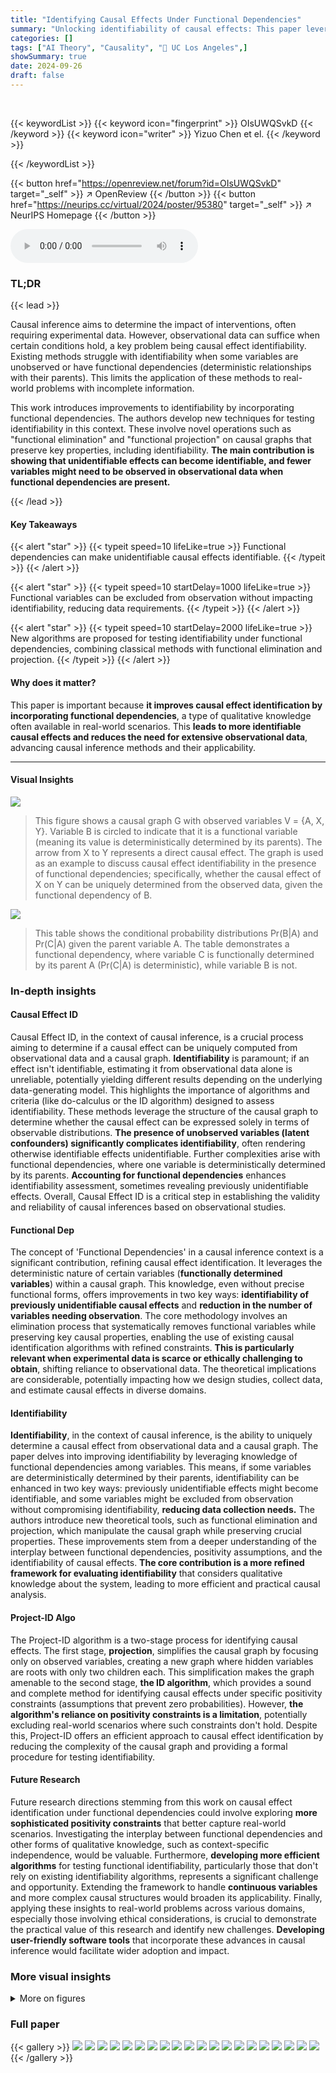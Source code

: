 ```yaml
---
title: "Identifying Causal Effects Under Functional Dependencies"
summary: "Unlocking identifiability of causal effects: This paper leverages functional dependencies in causal graphs to improve identifiability, leading to fewer needed variables in observational data."
categories: []
tags: ["AI Theory", "Causality", "🏢 UC Los Angeles",]
showSummary: true
date: 2024-09-26
draft: false
---
```


<br>

{{< keywordList >}}
{{< keyword icon="fingerprint" >}} OIsUWQSvkD {{< /keyword >}}
{{< keyword icon="writer" >}} Yizuo Chen et el. {{< /keyword >}}
 
{{< /keywordList >}}

{{< button href="https://openreview.net/forum?id=OIsUWQSvkD" target="_self" >}}
↗ OpenReview
{{< /button >}}
{{< button href="https://neurips.cc/virtual/2024/poster/95380" target="_self" >}}
↗ NeurIPS Homepage
{{< /button >}}


<audio controls>
    <source src="https://ai-paper-reviewer.com/OIsUWQSvkD/podcast.wav" type="audio/wav">
    Your browser does not support the audio element.
</audio>


### TL;DR


{{< lead >}}

Causal inference aims to determine the impact of interventions, often requiring experimental data.  However, observational data can suffice when certain conditions hold, a key problem being causal effect identifiability. Existing methods struggle with identifiability when some variables are unobserved or have functional dependencies (deterministic relationships with their parents). This limits the application of these methods to real-world problems with incomplete information.

This work introduces improvements to identifiability by incorporating functional dependencies. The authors develop new techniques for testing identifiability in this context. These involve novel operations such as "functional elimination" and "functional projection" on causal graphs that preserve key properties, including identifiability. **The main contribution is showing that unidentifiable effects can become identifiable, and fewer variables might need to be observed in observational data when functional dependencies are present.**

{{< /lead >}}


#### Key Takeaways

{{< alert "star" >}}
{{< typeit speed=10 lifeLike=true >}} Functional dependencies can make unidentifiable causal effects identifiable. {{< /typeit >}}
{{< /alert >}}

{{< alert "star" >}}
{{< typeit speed=10 startDelay=1000 lifeLike=true >}} Functional variables can be excluded from observation without impacting identifiability, reducing data requirements. {{< /typeit >}}
{{< /alert >}}

{{< alert "star" >}}
{{< typeit speed=10 startDelay=2000 lifeLike=true >}} New algorithms are proposed for testing identifiability under functional dependencies, combining classical methods with functional elimination and projection. {{< /typeit >}}
{{< /alert >}}

#### Why does it matter?
This paper is important because **it improves causal effect identification by incorporating functional dependencies**, a type of qualitative knowledge often available in real-world scenarios. This **leads to more identifiable causal effects and reduces the need for extensive observational data**, advancing causal inference methods and their applicability.

------
#### Visual Insights



![](https://ai-paper-reviewer.com/OIsUWQSvkD/figures_1_1.jpg)

> This figure shows a causal graph G with observed variables V = {A, X, Y}.  Variable B is circled to indicate that it is a functional variable (meaning its value is deterministically determined by its parents).  The arrow from X to Y represents a direct causal effect. The graph is used as an example to discuss causal effect identifiability in the presence of functional dependencies; specifically, whether the causal effect of X on Y can be uniquely determined from the observed data, given the functional dependency of B.





![](https://ai-paper-reviewer.com/OIsUWQSvkD/tables_4_1.jpg)

> This table shows the conditional probability distributions Pr(B|A) and Pr(C|A) given the parent variable A.  The table demonstrates a functional dependency, where variable C is functionally determined by its parent A (Pr(C|A) is deterministic), while variable B is not.





### In-depth insights


#### Causal Effect ID
Causal Effect ID, in the context of causal inference, is a crucial process aiming to determine if a causal effect can be uniquely computed from observational data and a causal graph.  **Identifiability** is paramount; if an effect isn't identifiable, estimating it from observational data alone is unreliable, potentially yielding different results depending on the underlying data-generating model. This highlights the importance of algorithms and criteria (like do-calculus or the ID algorithm) designed to assess identifiability.  These methods leverage the structure of the causal graph to determine whether the causal effect can be expressed solely in terms of observable distributions.  **The presence of unobserved variables (latent confounders) significantly complicates identifiability**, often rendering otherwise identifiable effects unidentifiable.  Further complexities arise with functional dependencies, where one variable is deterministically determined by its parents.  **Accounting for functional dependencies** enhances identifiability assessment, sometimes revealing previously unidentifiable effects.  Overall, Causal Effect ID is a critical step in establishing the validity and reliability of causal inferences based on observational studies.

#### Functional Dep
The concept of 'Functional Dependencies' in a causal inference context is a significant contribution, refining causal effect identification.  It leverages the deterministic nature of certain variables (**functionally determined variables**) within a causal graph. This knowledge, even without precise functional forms, offers improvements in two key ways: **identifiability of previously unidentifiable causal effects** and **reduction in the number of variables needing observation**. The core methodology involves an elimination process that systematically removes functional variables while preserving key causal properties, enabling the use of existing causal identification algorithms with refined constraints.  **This is particularly relevant when experimental data is scarce or ethically challenging to obtain**, shifting reliance to observational data.  The theoretical implications are considerable, potentially impacting how we design studies, collect data, and estimate causal effects in diverse domains.

#### Identifiability
**Identifiability**, in the context of causal inference, is the ability to uniquely determine a causal effect from observational data and a causal graph.  The paper delves into improving identifiability by leveraging knowledge of functional dependencies among variables.  This means, if some variables are deterministically determined by their parents, identifiability can be enhanced in two key ways: previously unidentifiable effects might become identifiable, and some variables might be excluded from observation without compromising identifiability, **reducing data collection needs.**  The authors introduce new theoretical tools, such as functional elimination and projection, which manipulate the causal graph while preserving crucial properties.  These improvements stem from a deeper understanding of the interplay between functional dependencies, positivity assumptions, and the identifiability of causal effects.  **The core contribution is a more refined framework for evaluating identifiability** that considers qualitative knowledge about the system, leading to more efficient and practical causal analysis.

#### Project-ID Algo
The Project-ID algorithm is a two-stage process for identifying causal effects.  The first stage, **projection**, simplifies the causal graph by focusing only on observed variables, creating a new graph where hidden variables are roots with only two children each. This simplification makes the graph amenable to the second stage, **the ID algorithm**, which provides a sound and complete method for identifying causal effects under specific positivity constraints (assumptions that prevent zero probabilities). However, **the algorithm's reliance on positivity constraints is a limitation**, potentially excluding real-world scenarios where such constraints don't hold. Despite this, Project-ID offers an efficient approach to causal effect identification by reducing the complexity of the causal graph and providing a formal procedure for testing identifiability.

#### Future Research
Future research directions stemming from this work on causal effect identification under functional dependencies could involve exploring **more sophisticated positivity constraints** that better capture real-world scenarios.  Investigating the interplay between functional dependencies and other forms of qualitative knowledge, such as context-specific independence, would be valuable.  Furthermore, **developing more efficient algorithms** for testing functional identifiability, particularly those that don't rely on existing identifiability algorithms, represents a significant challenge and opportunity.  Extending the framework to handle **continuous variables** and more complex causal structures would broaden its applicability.  Finally, applying these insights to real-world problems across various domains, especially those involving ethical considerations, is crucial to demonstrate the practical value of this research and identify new challenges.  **Developing user-friendly software tools** that incorporate these advances in causal inference would facilitate wider adoption and impact.


### More visual insights

<details>
<summary>More on figures
</summary>


![](https://ai-paper-reviewer.com/OIsUWQSvkD/figures_3_1.jpg)

> This figure shows an example causal graph adapted from another paper. The graph has both observed and hidden variables. It illustrates the concept of interventions and how a projection operation simplifies a graph for causal inference. The example is used to discuss different types of identifiability and the limitations of classical methods when functional dependencies are present.


![](https://ai-paper-reviewer.com/OIsUWQSvkD/figures_6_1.jpg)

> This figure compares classical projection and functional projection on a causal graph.  In (a), a DAG is shown with variables A, B, C, D, E, F, G, H, I, where C and D are functional (indicated by circles). (b) shows the result of classical projection onto variables A, B, G, H, I. (c) demonstrates functional elimination of variables C and D.  Finally, (d) displays the result of functional projection (eliminating C and D and then projecting onto A, B, G, H, I).  The dashed lines highlight the differences between the classical projection and functional projection, showing how functional projection preserves additional independencies.


![](https://ai-paper-reviewer.com/OIsUWQSvkD/figures_6_2.jpg)

> This figure shows a causal graph with observed variables A, X, Y and hidden functional variable B.  The graph in (a) depicts the original causal graph, while (b) shows the result of projecting the graph onto the observed variables. The projection operation simplifies the graph by removing the hidden variable and adding a bidirected edge between X and Y, representing the unobserved confounding effect of B. This figure is used to illustrate how knowledge of functional dependencies can affect causal effect identifiability.  Specifically, the causal effect of X on Y is unidentifiable in the original graph (a) but may become identifiable if the functional dependency of B on A is considered. 


![](https://ai-paper-reviewer.com/OIsUWQSvkD/figures_7_1.jpg)

> This figure shows a causal graph with observed variables A, B, C, F, X, and Y and hidden functional variables D and E.  The figure demonstrates the effects of applying different operations (projection, functional projection, functional elimination) on the causal graph. Each subfigure illustrates the resulting graph after a specific operation.  (a) shows the original graph. (b) shows the result of a standard projection. (c) shows the result of a functional projection (which incorporates knowledge about functional dependencies). (d) and (e) show the results of functional elimination (removing functional variables and updating the graph accordingly). These transformations are used in the paper to explore and analyze identifiability of causal effects under functional dependencies.


</details>






### Full paper

{{< gallery >}}
<img src="https://ai-paper-reviewer.com/OIsUWQSvkD/1.png" class="grid-w50 md:grid-w33 xl:grid-w25" />
<img src="https://ai-paper-reviewer.com/OIsUWQSvkD/2.png" class="grid-w50 md:grid-w33 xl:grid-w25" />
<img src="https://ai-paper-reviewer.com/OIsUWQSvkD/3.png" class="grid-w50 md:grid-w33 xl:grid-w25" />
<img src="https://ai-paper-reviewer.com/OIsUWQSvkD/4.png" class="grid-w50 md:grid-w33 xl:grid-w25" />
<img src="https://ai-paper-reviewer.com/OIsUWQSvkD/5.png" class="grid-w50 md:grid-w33 xl:grid-w25" />
<img src="https://ai-paper-reviewer.com/OIsUWQSvkD/6.png" class="grid-w50 md:grid-w33 xl:grid-w25" />
<img src="https://ai-paper-reviewer.com/OIsUWQSvkD/7.png" class="grid-w50 md:grid-w33 xl:grid-w25" />
<img src="https://ai-paper-reviewer.com/OIsUWQSvkD/8.png" class="grid-w50 md:grid-w33 xl:grid-w25" />
<img src="https://ai-paper-reviewer.com/OIsUWQSvkD/9.png" class="grid-w50 md:grid-w33 xl:grid-w25" />
<img src="https://ai-paper-reviewer.com/OIsUWQSvkD/10.png" class="grid-w50 md:grid-w33 xl:grid-w25" />
<img src="https://ai-paper-reviewer.com/OIsUWQSvkD/11.png" class="grid-w50 md:grid-w33 xl:grid-w25" />
<img src="https://ai-paper-reviewer.com/OIsUWQSvkD/12.png" class="grid-w50 md:grid-w33 xl:grid-w25" />
<img src="https://ai-paper-reviewer.com/OIsUWQSvkD/13.png" class="grid-w50 md:grid-w33 xl:grid-w25" />
<img src="https://ai-paper-reviewer.com/OIsUWQSvkD/14.png" class="grid-w50 md:grid-w33 xl:grid-w25" />
<img src="https://ai-paper-reviewer.com/OIsUWQSvkD/15.png" class="grid-w50 md:grid-w33 xl:grid-w25" />
<img src="https://ai-paper-reviewer.com/OIsUWQSvkD/16.png" class="grid-w50 md:grid-w33 xl:grid-w25" />
<img src="https://ai-paper-reviewer.com/OIsUWQSvkD/17.png" class="grid-w50 md:grid-w33 xl:grid-w25" />
<img src="https://ai-paper-reviewer.com/OIsUWQSvkD/18.png" class="grid-w50 md:grid-w33 xl:grid-w25" />
<img src="https://ai-paper-reviewer.com/OIsUWQSvkD/19.png" class="grid-w50 md:grid-w33 xl:grid-w25" />
<img src="https://ai-paper-reviewer.com/OIsUWQSvkD/20.png" class="grid-w50 md:grid-w33 xl:grid-w25" />
{{< /gallery >}}
